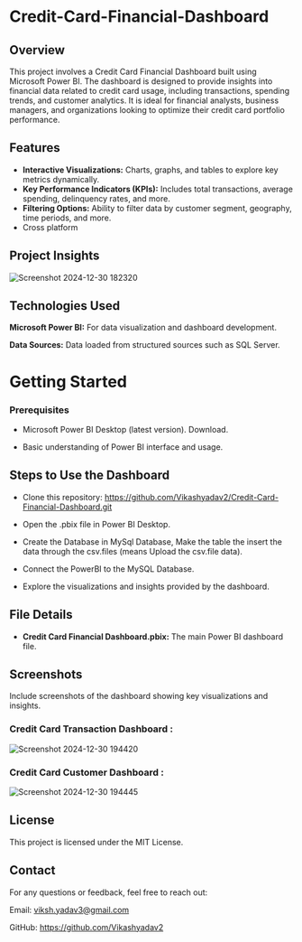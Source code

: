
# Credit-Card-Financial-Dashboard

## Overview

This project involves a Credit Card Financial Dashboard built using Microsoft Power BI. The dashboard is designed to provide insights into financial data related to credit card usage, including transactions, spending trends, and customer analytics. It is ideal for financial analysts, business managers, and organizations looking to optimize their credit card portfolio performance.


## Features

- **Interactive Visualizations:** Charts, graphs, and tables to explore key metrics dynamically.
- **Key Performance Indicators (KPIs):** Includes total transactions, average spending, delinquency rates, and more.
- **Filtering Options:** Ability to filter data by customer segment, geography, time periods, and more.
- Cross platform

## Project Insights 
![Screenshot 2024-12-30 182320](https://github.com/user-attachments/assets/3088c862-337a-4d9f-a46d-850f88d17e33)
## Technologies Used


**Microsoft Power BI:** For data visualization and dashboard development.

**Data Sources:** Data loaded from structured sources such as SQL Server.

# Getting Started

### Prerequisites

- Microsoft Power BI Desktop (latest version). Download.

- Basic understanding of Power BI interface and usage.

## Steps to Use the Dashboard

- Clone this repository:
  https://github.com/Vikashyadav2/Credit-Card-Financial-Dashboard.git

- Open the .pbix file in Power BI Desktop.
- Create the Database in MySql Database, Make the table the insert the data through the csv.files (means Upload the csv.file data).
- Connect the PowerBI to the MySQL Database.
- Explore the visualizations and insights provided by the dashboard.

## File Details 
- **Credit Card Financial Dashboard.pbix:** The main Power BI dashboard file.

## Screenshots

Include screenshots of the dashboard showing key visualizations and insights.
### Credit Card Transaction Dashboard :
 
![Screenshot 2024-12-30 194420](https://github.com/user-attachments/assets/1bffbc53-6762-4770-891f-35255d6dae76)

### Credit Card Customer Dashboard :
  
![Screenshot 2024-12-30 194445](https://github.com/user-attachments/assets/2a217ef9-8b40-4762-b769-82ef134609e4)



## License
This project is licensed under the MIT License.

## Contact

For any questions or feedback, feel free to reach out:

Email: viksh.yadav3@gmail.com

GitHub: https://github.com/Vikashyadav2
